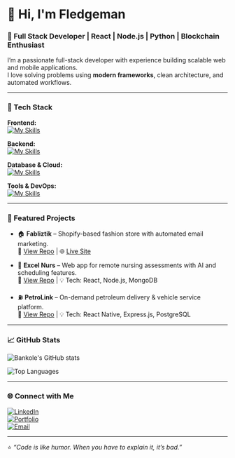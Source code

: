# 👋 Hi, I'm Fledgeman
### 🚀 Full Stack Developer | React | Node.js | Python | Blockchain Enthusiast  

I’m a passionate full-stack developer with experience building scalable web and mobile applications.  
I love solving problems using **modern frameworks**, clean architecture, and automated workflows.

---

### 🧠 Tech Stack  

**Frontend:**  
[![My Skills](https://skillicons.dev/icons?i=react,nextjs,vue,html,css,tailwind,bootstrap,js,ts)](https://skillicons.dev)

**Backend:**  
[![My Skills](https://skillicons.dev/icons?i=nodejs,express,python,django,flask,php,laravel)](https://skillicons.dev)

**Database & Cloud:**  
[![My Skills](https://skillicons.dev/icons?i=mysql,postgresql,mongodb,firebase,aws,vercel,heroku)](https://skillicons.dev)

**Tools & DevOps:**  
[![My Skills](https://skillicons.dev/icons?i=git,github,docker,postman,linux,bash)](https://skillicons.dev)

---

### 📂 Featured Projects  

- 🏠 **Fabliztik** – Shopify-based fashion store with automated email marketing.  
  🔗 [View Repo](https://github.com/Fledgeman) | 🌐 [Live Site](https://fabliztik.com)

- 💊 **Excel Nurs** – Web app for remote nursing assessments with AI and scheduling features.  
  🔗 [View Repo](#) | 💡 Tech: React, Node.js, MongoDB

- ⛽ **PetroLink** – On-demand petroleum delivery & vehicle service platform.  
  🔗 [View Repo](#) | 💡 Tech: React Native, Express.js, PostgreSQL

---

### 📈 GitHub Stats  

![Bankole's GitHub stats](https://github-readme-stats.vercel.app/api?username=Fledgeman&show_icons=true&theme=radical)

![Top Languages](https://github-readme-stats.vercel.app/api/top-langs/?username=Fledgeman&layout=compact&theme=radical)

---

### 🌐 Connect with Me  

[![LinkedIn](https://img.shields.io/badge/LinkedIn-blue?logo=linkedin&logoColor=white)](#)  
[![Portfolio](https://img.shields.io/badge/Portfolio-000?logo=vercel&logoColor=white)](#)  
[![Email](https://img.shields.io/badge/Email-support@fabliztik.com-red)](mailto:#)

---
⭐ *“Code is like humor. When you have to explain it, it’s bad.”*
